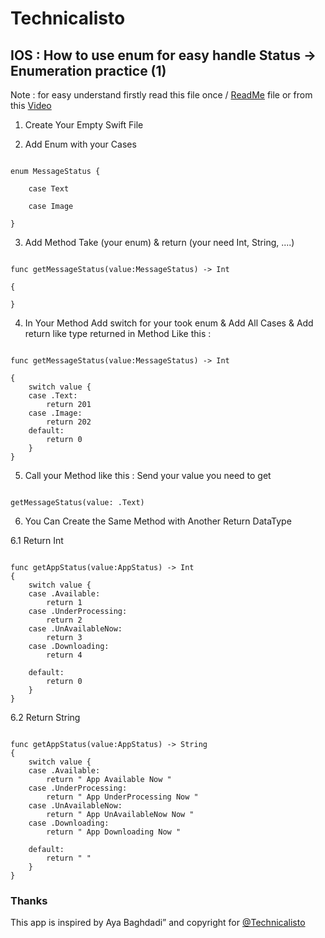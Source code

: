 
# Technicalisto

## IOS : How to use enum for easy handle Status -> Enumeration practice (1)

Note : 
       for easy understand firstly read this file once
       / [ReadMe](https://github.com/AyaBaghdadi/swift_enum_get_status.git) file or from this [Video]()


1. Create Your Empty Swift File 

2. Add Enum with your Cases

```

enum MessageStatus {
    
    case Text
    
    case Image

}

```

3. Add Method Take (your enum) & return (your need Int, String, ....)

```

func getMessageStatus(value:MessageStatus) -> Int

{

}

```

4. In Your Method Add switch for your took enum & Add All Cases & Add return like type returned in Method Like this : 

```

func getMessageStatus(value:MessageStatus) -> Int

{
    switch value {
    case .Text:
        return 201
    case .Image:
        return 202
    default:
        return 0
    }
}

```

5. Call your Method like this : Send your value you need to get 

```

getMessageStatus(value: .Text)

```

6. You Can Create the Same Method with Another Return DataType

6.1 Return Int

```

func getAppStatus(value:AppStatus) -> Int
{
    switch value {
    case .Available:
        return 1
    case .UnderProcessing:
        return 2
    case .UnAvailableNow:
        return 3
    case .Downloading:
        return 4

    default:
        return 0
    }
}

```

6.2 Return String

```

func getAppStatus(value:AppStatus) -> String
{
    switch value {
    case .Available:
        return " App Available Now "
    case .UnderProcessing:
        return " App UnderProcessing Now "
    case .UnAvailableNow:
        return " App UnAvailableNow Now "
    case .Downloading:
        return " App Downloading Now "

    default:
        return " "
    }
}

```

### Thanks

This app is inspired by Aya Baghdadi”
and copyright for [@Technicalisto](https://www.youtube.com/channel/UC7554uvArdSxL4tlws7Wf8Q)
